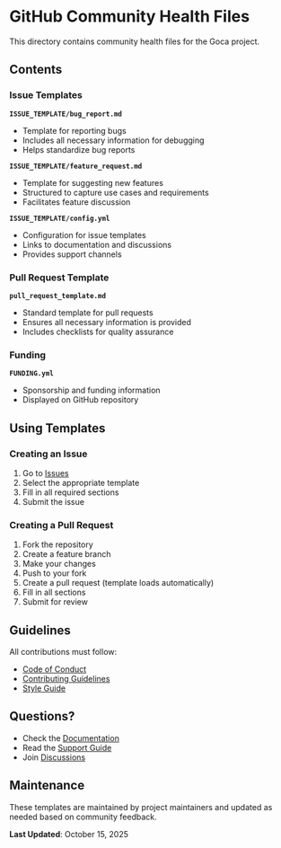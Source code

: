 # GitHub Community Health Files

This directory contains community health files for the Goca project.

## Contents

### Issue Templates

**`ISSUE_TEMPLATE/bug_report.md`**
- Template for reporting bugs
- Includes all necessary information for debugging
- Helps standardize bug reports

**`ISSUE_TEMPLATE/feature_request.md`**
- Template for suggesting new features
- Structured to capture use cases and requirements
- Facilitates feature discussion

**`ISSUE_TEMPLATE/config.yml`**
- Configuration for issue templates
- Links to documentation and discussions
- Provides support channels

### Pull Request Template

**`pull_request_template.md`**
- Standard template for pull requests
- Ensures all necessary information is provided
- Includes checklists for quality assurance

### Funding

**`FUNDING.yml`**
- Sponsorship and funding information
- Displayed on GitHub repository

## Using Templates

### Creating an Issue

1. Go to [Issues](https://github.com/sazardev/goca/issues/new/choose)
2. Select the appropriate template
3. Fill in all required sections
4. Submit the issue

### Creating a Pull Request

1. Fork the repository
2. Create a feature branch
3. Make your changes
4. Push to your fork
5. Create a pull request (template loads automatically)
6. Fill in all sections
7. Submit for review

## Guidelines

All contributions must follow:
- [Code of Conduct](../CODE_OF_CONDUCT.md)
- [Contributing Guidelines](../CONTRIBUTING.md)
- [Style Guide](../STYLE_GUIDE.md)

## Questions?

- Check the [Documentation](https://sazardev.github.io/goca)
- Read the [Support Guide](../SUPPORT.md)
- Join [Discussions](https://github.com/sazardev/goca/discussions)

## Maintenance

These templates are maintained by project maintainers and updated as needed based on community feedback.

**Last Updated**: October 15, 2025
